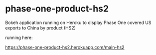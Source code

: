 # phase-one-product-hs2
Bokeh application running on Heroku to display Phase One covered US exports to China by product (HS2)

running here: 

https://phase-one-product-hs2.herokuapp.com/main-hs2
